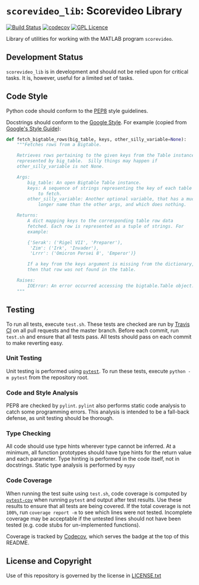 # `scorevideo_lib`: Scorevideo Library
[![Build Status](https://travis-ci.com/U8NWXD/scorevideo_lib.svg?branch=master)](https://travis-ci.com/U8NWXD/scorevideo_lib)
[![codecov](https://codecov.io/gh/U8NWXD/scorevideo_lib/branch/master/graph/badge.svg)](https://codecov.io/gh/U8NWXD/scorevideo_lib)
[![GPL Licence](https://badges.frapsoft.com/os/gpl/gpl.png?v=103)](LICENSE.txt)

Library of utilities for working with the MATLAB program
`scorevideo`.

## Development Status
`scorevideo_lib` is in development and should not be relied upon for
critical tasks. It is, however, useful for a limited set of tasks.

## Code Style
Python code should conform to the 
[PEP8](https://www.python.org/dev/peps/pep-0008/) style guidelines.

Docstrings should conform to the 
[Google Style](https://github.com/google/styleguide/blob/gh-pages/pyguide.md#38-comments-and-docstrings).
For example (copied from 
[Google's Style Guide](https://github.com/google/styleguide)):
```python
def fetch_bigtable_rows(big_table, keys, other_silly_variable=None):
    """Fetches rows from a Bigtable.

    Retrieves rows pertaining to the given keys from the Table instance
    represented by big_table.  Silly things may happen if
    other_silly_variable is not None.

    Args:
        big_table: An open Bigtable Table instance.
        keys: A sequence of strings representing the key of each table row
            to fetch.
        other_silly_variable: Another optional variable, that has a much
            longer name than the other args, and which does nothing.

    Returns:
        A dict mapping keys to the corresponding table row data
        fetched. Each row is represented as a tuple of strings. For
        example:

        {'Serak': ('Rigel VII', 'Preparer'),
         'Zim': ('Irk', 'Invader'),
         'Lrrr': ('Omicron Persei 8', 'Emperor')}

        If a key from the keys argument is missing from the dictionary,
        then that row was not found in the table.

    Raises:
        IOError: An error occurred accessing the bigtable.Table object.
    """
```

## Testing
To run all tests, execute `test.sh`. These tests are checked are run by 
[Travis CI](https://travis-ci.com) on all pull requests and the master branch. 
Before each commit, run `test.sh` and ensure that all tests pass. All tests
should pass on each commit to make reverting easy.

### Unit Testing
Unit testing is performed using [`pytest`](https://pytest.org/). To run these 
tests, execute `python -m pytest` from the repository root.

### Code and Style Analysis
PEP8 are checked by `pylint`.
`pylint` also performs static code analysis to catch some programming errors. 
This analysis is intended to be a fall-back defense, as unit testing should be 
thorough.

### Type Checking
All code should use type hints wherever type cannot be inferred. At a minimum,
all function prototypes should have type hints for the return value and each
parameter. Type hinting is performed in the code itself, not in docstrings.
Static type analysis is performed by `mypy`

### Code Coverage
When running the test suite using `test.sh`, code coverage is computed by 
[`pytest-cov`](https://pytest-cov.readthedocs.io/en/latest/) when running 
`pytest` and output after test results. Use these results to ensure that all 
tests are being covered. If the total coverage is not `100%`, run 
`coverage report -m` to see which lines were not tested. Incomplete coverage 
may be acceptable if the untested lines should not have been tested (e.g. code 
stubs for un-implemented functions).

Coverage is tracked by [Codecov](https://codecov.io), which serves the badge at
the top of this README.

## License and Copyright
Use of this repository is governed by the license in [LICENSE.txt](LICENSE.txt)